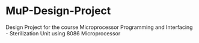 # MuP-Design-Project
Design Project for the course Microprocessor Programming and Interfacing - Sterilization Unit using 8086 Microprocessor
